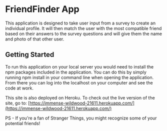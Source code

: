 # FriendFinder App
This application is designed to take user input from a survey to create an individual profile. It will then match the user with the most compatible friend based on their answers to the survey questions and will give them the name and photo of that other user.

## Getting Started
To run this application on your local server you would need to install the npm packages included in the application. You can do this by simply running npm install in your command line when opening the application. From there you can log into the localhost on your computer and see the code at work.

This site is also deployed on Heroku. To check out the live version of the site, go to:
[https://immense-wildwood-21611.herokuapp.com/](https://immense-wildwood-21611.herokuapp.com/)

PS - If you're a fan of Stranger Things, you might recognize some of your potential friends!
